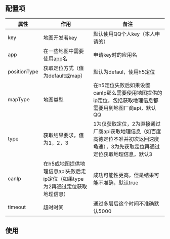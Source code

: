## 配置项
属性|作用|备注
---|---|---
key|地图开发者key|默认使用QQ个人key（本人申请的）
app|在一些地图中需要使用app名|申请key时的应用名
positionType|获取定位方式（值为default或map）|默认为defaul，使用h5定位
mapType|地图类型|在h5定位失败后如果设置canIp那么需要使用地图提供的ip定位，包括获取地理信息都需要用到地图厂商api，默认QQ
type|获取结果要求，值为1，2，3|1为仅获取定位，2为直接通过厂商api获取地理信息（如百度高德定位不准并初次返回速度龟速），3为先获取定位再通过定位获取地理信息，默认3
canIp|在h5或地图提供地理信息api失败后走ip定位（如果type为2再通过定位获取地理信息）|成功可能性更高，但是结果可能不准确，默认true
timeout|超时时间|通过多层后这个时间不准确默认5000

## 使用
### 
